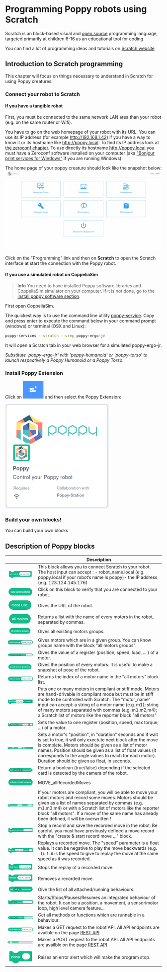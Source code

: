 # Programming Poppy robots using Scratch

Scratch is an block-based visual and [open source](https://github.com/LLK) programming language, targeted primarily at children 8-16 as an educational tool for coding.

You can find a lot of programming ideas and tutorials on [Scratch website](https://scratch.mit.edu/ideas) 

## Introduction to Scratch programming

This chapter will focus on things necessary to understand in Scratch for using Poppy creatures.

### Connect your robot to Scratch

#### If you have a tangible robot

First, you must be connected to the same network LAN area than your robot (e.g. on the same router or Wifi).

You have to go on the web homepage of your robot with its URL. You can use its IP address (for example http://192.168.1.42) if you have a way to know it or its hostname like http://poppy.local. To find its IP address look at [the zeroconf chapter](../installation/install-zeroconf.md#alternatives-to-find-the-ip-address-of-a-computer-on-your-local-network). To use directly its hostname http://poppy.local you must have a Zeroconf software installed on your computer (aka ["Bonjour print services for Windows"](https://support.apple.com/kb/DL999?locale=en_US) if you are running Windows).

The home page of your poppy creature should look like the snapshot below:
![Poppy Home](../img/poppy_home.png)

Click on the "Programming" link and then on **Scratch** to open the Scratch interface at start the connection with the Poppy robot.

#### If you use a simulated robot on CoppeliaSim
> **Info** You need to have installed Poppy software libraries and CoppeliaSim simulator on your computer. If it is not done, go to the [install poppy software section](../installation/install-poppy-softwares.md).

First open CoppeliaSim.

The quickest way is to use the command line utility [poppy-service](../software-libraries/poppy-creature.md#poppy-services). Copy and press enter to execute the command below in your command prompt (windows) or terminal (OSX and Linux):
```bash
poppy-services --scratch --vrep poppy-ergo-jr
```

It will open a Scratch tab in your web browser for a simulated poppy-ergo-jr.

*Substitute 'poppy-ergo-jr' with 'poppy-humanoid' or 'poppy-torso' to launch respectively a Poppy Humanoid or a Poppy Torso*.

### Install Poppy Extension

Click on ![add extension button](../img/scratch/INTERFACE_addExtension.png) and then select the Poppy Extension:

![extension](../img/scratch/INTERFACE_extension.png)

### Build your own blocks!

You can build your own blocks

## Description of Poppy blocks

|   | Description |
| - | ----------- |
| ![](../img/scratch/MISC_setHost.PNG) | This block allows you to connect Scratch to your robot. The host input can accept : - robot_name.local (e.g. poppy.local if your robot’s name is poppy)- the IP address (e.g. 123.124.145.176) |
| ![](../img/scratch/MISC_testConnection.PNG) | Click on this block to verify that you are connected to your robot. |
| ![](../img/scratch/MISC_robotURL.PNG) | Gives the URL of the robot. |
| ![](../img/scratch/MOTOR_allMotors.PNG) | Returns a list with the name of every motors in the robot, separated by commas. |
| ![](../img/scratch/MOTOR_allMotorGroups.PNG) | Gives all existing motors groups. |
| ![](../img/scratch/MOTOR_motorsInGroup.PNG) | Gives motors which are in a given group. You can know groups name with the block “all motors groups”. |
| ![](../img/scratch/MOTOR_getVarOfMotor.PNG) | Gives the value of a register (position, speed, load, ... ) of a motor. |
| ![](../img/scratch/MOTOR_getAllMotorPositions.PNG) | Gives the position of every motors. It is useful to make a snapshot of pose of the robot. |
| ![](../img/scratch/MOTOR_index.PNG) | Returns the index of a motor name in the "all motors" block list. |
| ![](../img/scratch/MOTOR_setCompliant.PNG) | Puts one or many motors in compliant or stiff mode. Motors are hand-drivable in compliant mode but must be in stiff mode to be controlled with Scratch. The "motor_name" input can accept: a string of a motor name (e.g. m1); string of many motors separated with commas (e.g. m1,m2,m4); a Scratch list of motors like the reporter block "all motors" |
| ![](../img/scratch/MOTOR_setVarOfMotor.PNG) | Sets the value to one register (position, speed, max torque, ...) of a motor. |
| ![](../img/scratch/MOTOR_goto.PNG) | Sets a motor's "position", in "duration" seconds and if wait is set to true, it will only exectute next block after the move is complete. Motors should be given as a list of motor names. Position should be given as a list of float values (it corresponds to the angle values to reach for each motor). Duration should be given as float, in seconds.
| ![](../img/scratch/SENSOR_cardDetection.PNG) | Return a boolean (true/false) depending if the selected card is detected by the camera of the robot. |
| ![](../img/scratch/MOVE_allRecordedMoves.PNG) | MOVE_allRecordedMoves |
| ![](../img/scratch/MOVE_record.PNG) | If your motors are compliant, you will be able to move your robot motors and record some moves. Motors should be given as a list of names separated by commas (e.g. m1,m3,m4) or with a Scratch list of motors like the reporter block "all motors". If a move of the same name has already been defined, it will be overwritten ! |
| ![](../img/scratch/MOVE_save.PNG) | Stop a record and save the recorded move in the robot. Be careful, you must have previously defined a move record with the "create & start record move ..." block. |
| ![](../img/scratch/MOVE_play.PNG) | Replays a recorded move. The "speed" parameter is a float value. It can be negative to play the move backwards (e.g. `-1`). `1.0` is the speed to give to replay the move at the same speed as it was recorded. |
| ![](../img/scratch/MOVE_stop.PNG) | Stops the replay of a recorded move. |
| ![](../img/scratch/MOVE_remove.PNG) | Removes a recorded move. |
| ![](../img/scratch/PRIMITIVE_getAllPrimitives.PNG) | Give the list of all attached/running behaviours. |
| ![](../img/scratch/PRIMITIVE_startPrimitive.PNG) | Starts/Stops/Pauses/Resumes an integrated behaviour of the robot. It can be a position, a movement, a sensorimotor loop, high level camera feature... |
| ![](../img/scratch/PRIMITIVE_getMethodOfPrimitive.PNG) | Get all methods or functions which are runnable in a behaviour. |
| ![](../img/scratch/API_get.PNG) | Makes a GET request to the robot API. All API endpoints are availble on the page [REST API](rest.md) |
| ![](../img/scratch/API_post.PNG) | Makes a POST request to the robot API. All API endpoints are availble on the page [REST API](rest.md) |
| ![](../img/scratch/MISC_alert.PNG) | Raises an error alert which will make the program stop. |


<!-- TODO

## Quick examples

### Record and play back a move

You can record a movement on one motor and play it back

You can change the speed

You can record it on all motors

or just a subset of your creature


#### Record and by demonstration movement

-->